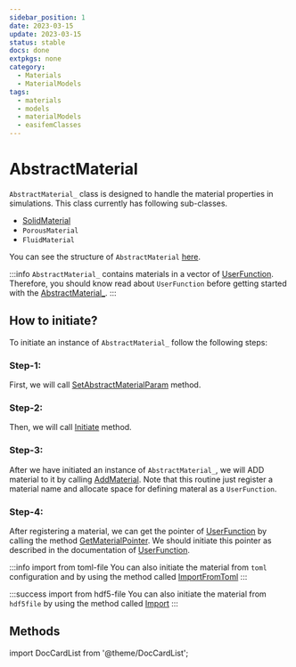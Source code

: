 ```yaml
---
sidebar_position: 1
date: 2023-03-15
update: 2023-03-15
status: stable
docs: done
extpkgs: none
category:
  - Materials
  - MaterialModels
tags:
  - materials
  - models
  - materialModels
  - easifemClasses
---
```


# AbstractMaterial

`AbstractMaterial_` class is designed to handle the material properties in simulations. This class currently has following sub-classes.

- [SolidMaterial](/docs-api/SolidMaterial)
- `PorousMaterial`
- `FluidMaterial`

You can see the structure of `AbstractMaterial` [here](./AbstractMaterial_.md).

:::info
`AbstractMaterial_` contains materials in a vector of [UserFunction](/docs-api/UserFunction). Therefore, you should know read about `UserFunction` before getting started with the [AbstractMaterial_](./AbstractMaterial_.md).
:::

## How to initiate?

To initiate an instance of `AbstractMaterial_` follow the following steps:

### Step-1:

First, we will call [SetAbstractMaterialParam](./SetAbstractMaterialParam.md) method.

### Step-2:

Then, we will call [Initiate](./Initiate.md) method.

### Step-3:

After we have initiated an instance of `AbstractMaterial_`, we will ADD material to it by calling [AddMaterial](./AddMaterial.md). Note that this routine just register a material name and allocate space for defining materal as a `UserFunction`.

### Step-4:

After registering a material, we can get the pointer of [UserFunction](/docs-api/UserFunction) by calling the method [GetMaterialPointer](./GetMaterialPointer.md). We should initiate this pointer as described in the documentation of [UserFunction](/docs-api/UserFunction).

:::info import from toml-file
You can also initiate the material from `toml` configuration and by using the method called [ImportFromToml](./ImportFromToml.md)
:::

:::success import from hdf5-file
You can also initiate the material from `hdf5file` by using the method called [Import](./Import.md)
:::

## Methods

import DocCardList from '@theme/DocCardList';

<DocCardList />
